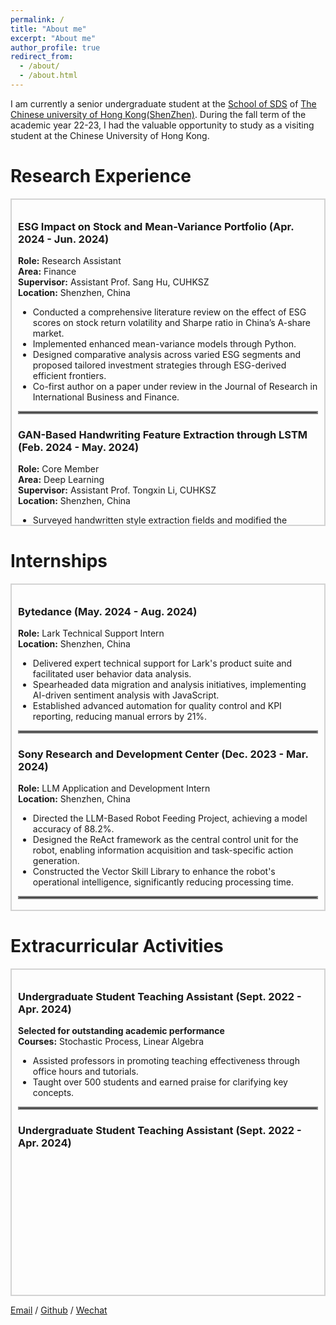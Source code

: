 ```yaml
---
permalink: /
title: "About me"
excerpt: "About me"
author_profile: true
redirect_from: 
  - /about/
  - /about.html
---
```

I am currently a senior undergraduate student at the [School of SDS](https://sds.cuhk.edu.cn/) of [The Chinese university of Hong Kong(ShenZhen)](https://www.cuhk.edu.cn/zh-hans). During the fall term of the academic year 22-23, I had the valuable opportunity to study as a visiting student at the Chinese University of Hong Kong.

<!-- Research Interest
======

For more info
<hr style="border: 2px solid #808080;"><hr style="border: 2px solid #808080;">
You can find my Chinese-version CV here: [Yang Yiqu's Curriculum Vitae](../assets/Curriculum_Vitae.pdf). -->

<!-- <hr style="border: 2px solid #808080;">

# Research Experience

<hr style="border: 2px solid #808080;">

### ESG Impact on Stock and Mean-Variance Portfolio (Apr. 2024 - Jun. 2024)
**Role:** Research Assistant  
**Area:** Finance  
**Supervisor:** Assistant Prof. Sang Hu, CUHKSZ  
**Location:** Shenzhen, China  

> - Conducted a comprehensive literature review on the effect of ESG scores on stock return volatility and Sharpe ratio in China’s A-share market.
> - Implemented enhanced mean-variance models through Python.
> - Designed comparative analysis across varied ESG segments and proposed tailored investment strategies through ESG-derived efficient frontiers.
> - Co-first author on a paper under review in the Journal of Research in International Business and Finance.

---

### GAN-Based Handwriting Feature Extraction through LSTM (Feb. 2024 - May. 2024)
**Role:** Core Member  
**Area:** Deep Learning  
**Supervisor:** Assistant Prof. Tongxin Li, CUHKSZ  
**Location:** Shenzhen, China  

> - Surveyed handwritten style extraction fields and modified the HiGAN+ model with an LSTM-based style encoder.
> - Improved individual variability capture and boosted accuracy by 1.08%.
> - Developed an OCR-based pipeline and generated over 50,000 high-quality annotated word-level images, enhancing the integrated handwriting dataset and model accuracy by 2.99%.

<hr style="border: 2px solid #808080;">


# Internships

<hr style="border: 2px solid #808080;">

### Bytedance (May. 2024 - Aug. 2024)
**Role:** Lark Technical Support Intern  
**Location:** Shenzhen, China  

> - Delivered expert technical support for Lark's product suite and facilitated user behavior data analysis.
> - Spearheaded data migration and analysis initiatives, implementing AI-driven sentiment analysis with JavaScript.
> - Established advanced automation for quality control and KPI reporting, reducing manual errors by 21%.

---

### Sony Research and Development Center (Dec. 2023 - Mar. 2024)
**Role:** LLM Application and Development Intern  
**Location:** Shenzhen, China  

> - Directed the LLM-Based Robot Feeding Project, achieving a model accuracy of 88.2%.
> - Designed the ReAct framework as the central control unit for the robot, enabling information acquisition and task-specific action generation.
> - Constructed the Vector Skill Library to enhance the robot's operational intelligence, significantly reducing processing time.

---

### Shenzhen Research Institute of Big Data (Jun. 2023 - Dec. 2023)
**Role:** Research Assistant  
**Location:** Shenzhen, China  

> - Contributed to the GPT training project, streamlining text preprocessing and data cleaning.
> - Utilized Python web scraping and advanced OCR to establish a complete training dataset.
> - Cataloged model evaluation results to facilitate targeted improvements.

---

### MEL LAB PTE. LTD. (Jun. 2023 - Sept. 2023)
**Role:** Remote Front-end Intern  
**Location:** Singapore  

> - Developed a web-based interface using Flask for dynamic visualization of audio data.
> - Resolved model reloading issues through micro-service architecture, enhancing system performance.
> - Achieved multi-file upload capability for government speech scrutiny.

---

### Shenzhen Institute of Data Economy (Jun. 2023 - Sept. 2023)
**Role:** Algorithm Intern (COSCO Shipping Smart Scheduling Project)  
**Location:** Shenzhen, China  

> - Designed algorithms for pulp vessel scheduling, adapting to business needs.
> - Utilized pruning and dynamic programming to enhance runtime efficiency.
> - Implemented an operations research model to automate scheduling.


<hr style="border: 2px solid #808080;">

# Extracurricular Activities

<hr style="border: 2px solid #808080;">

### Undergraduate Student Teaching Assistant (Sept. 2022 - Apr. 2024)
**Selected for outstanding academic performance**  
**Courses:** Stochastic Process, Linear Algebra  

> - Assisted professors in promoting teaching effectiveness through office hours and tutorials.
> - Taught over 500 students and earned praise for clarifying key concepts.

--- -->



# Research Experience

<div style="border: 2px solid #D3D3D3; padding: 10px; margin: 10px 0; height: 500px; overflow: auto;">
    <h3>ESG Impact on Stock and Mean-Variance Portfolio (Apr. 2024 - Jun. 2024)</h3>
    <strong>Role:</strong> Research Assistant<br>
    <strong>Area:</strong> Finance<br>
    <strong>Supervisor:</strong> Assistant Prof. Sang Hu, CUHKSZ<br>
    <strong>Location:</strong> Shenzhen, China<br>
    <ul>
        <li>Conducted a comprehensive literature review on the effect of ESG scores on stock return volatility and Sharpe ratio in China’s A-share market.</li>
        <li>Implemented enhanced mean-variance models through Python.</li>
        <li>Designed comparative analysis across varied ESG segments and proposed tailored investment strategies through ESG-derived efficient frontiers.</li>
        <li>Co-first author on a paper under review in the Journal of Research in International Business and Finance.</li>
    </ul>
    <hr style="border: 2px solid #808080;">
    <h3>GAN-Based Handwriting Feature Extraction through LSTM (Feb. 2024 - May. 2024)</h3>
    <strong>Role:</strong> Core Member<br>
    <strong>Area:</strong> Deep Learning<br>
    <strong>Supervisor:</strong> Assistant Prof. Tongxin Li, CUHKSZ<br>
    <strong>Location:</strong> Shenzhen, China<br>
    <ul>
        <li>Surveyed handwritten style extraction fields and modified the HiGAN+ model with an LSTM-based style encoder.</li>
        <li>Improved individual variability capture and boosted accuracy by 1.08%.</li>
        <li>Developed an OCR-based pipeline and generated over 50,000 high-quality annotated word-level images, enhancing the integrated handwriting dataset and model accuracy by 2.99%.</li>
    </ul>
</div>

# Internships

<div style="border: 2px solid #D3D3D3; padding: 10px; margin: 10px 0; height: 500px; overflow: auto;">
    <h3>Bytedance (May. 2024 - Aug. 2024)</h3>
    <strong>Role:</strong> Lark Technical Support Intern<br>
    <strong>Location:</strong> Shenzhen, China<br>
    <ul>
        <li>Delivered expert technical support for Lark's product suite and facilitated user behavior data analysis.</li>
        <li>Spearheaded data migration and analysis initiatives, implementing AI-driven sentiment analysis with JavaScript.</li>
        <li>Established advanced automation for quality control and KPI reporting, reducing manual errors by 21%.</li>
    </ul>
    <hr style="border: 2px solid #808080;">
    <h3>Sony Research and Development Center (Dec. 2023 - Mar. 2024)</h3>
    <strong>Role:</strong> LLM Application and Development Intern<br>
    <strong>Location:</strong> Shenzhen, China<br>
    <ul>
        <li>Directed the LLM-Based Robot Feeding Project, achieving a model accuracy of 88.2%.</li>
        <li>Designed the ReAct framework as the central control unit for the robot, enabling information acquisition and task-specific action generation.</li>
        <li>Constructed the Vector Skill Library to enhance the robot's operational intelligence, significantly reducing processing time.</li>
    </ul>
    <hr style="border: 2px solid #808080;">
    <h3>Shenzhen Research Institute of Big Data (Jun. 2023 - Dec. 2023)</h3>
    <strong>Role:</strong> Research Assistant<br>
    <strong>Location:</strong> Shenzhen, China<br>
    <ul>
        <li>Contributed to the GPT training project, streamlining text preprocessing and data cleaning.</li>
        <li>Utilized Python web scraping and advanced OCR to establish a complete training dataset.</li>
        <li>Cataloged model evaluation results to facilitate targeted improvements.</li>
    </ul>
    <hr style="border: 2px solid #808080;">
    <h3>MEL LAB PTE. LTD. (Jun. 2023 - Sept. 2023)</h3>
    <strong>Role:</strong> Remote Front-end Intern<br>
    <strong>Location:</strong> Singapore<br>
    <ul>
        <li>Developed a web-based interface using Flask for dynamic visualization of audio data.</li>
        <li>Resolved model reloading issues through micro-service architecture, enhancing system performance.</li>
        <li>Achieved multi-file upload capability for government speech scrutiny.</li>
    </ul>
    <hr style="border: 2px solid #808080;">
    <h3>Shenzhen Institute of Data Economy (Jun. 2023 - Sept. 2023)</h3>
    <strong>Role:</strong> Algorithm Intern (COSCO Shipping Smart Scheduling Project)<br>
    <strong>Location:</strong> Shenzhen, China<br>
    <ul>
        <li>Designed algorithms for pulp vessel scheduling, adapting to business needs.</li>
        <li>Utilized pruning and dynamic programming to enhance runtime efficiency.</li>
        <li>Implemented an operations research model to automate scheduling.</li>
    </ul>
</div>

# Extracurricular Activities

<div style="border: 2px solid #D3D3D3; padding: 10px; margin: 10px 0; height: 500px; overflow: auto;">
    <h3>Undergraduate Student Teaching Assistant (Sept. 2022 - Apr. 2024)</h3>
    <strong>Selected for outstanding academic performance</strong><br>
    <strong>Courses:</strong> Stochastic Process, Linear Algebra<br>
    <ul>
        <li>Assisted professors in promoting teaching effectiveness through office hours and tutorials.</li>
        <li>Taught over 500 students and earned praise for clarifying key concepts.</li>
    </ul>
    <hr style="border: 2px solid #808080;">
    <h3>Undergraduate Student Teaching Assistant (Sept. 2022 - Apr. 2024)</h3>

</div>



[Email](mailto:121090711@link.cuhk.edu.cn) / [Github](https://github.com/YangYiqu) / [Wechat](../images/wechat.jpg) 
